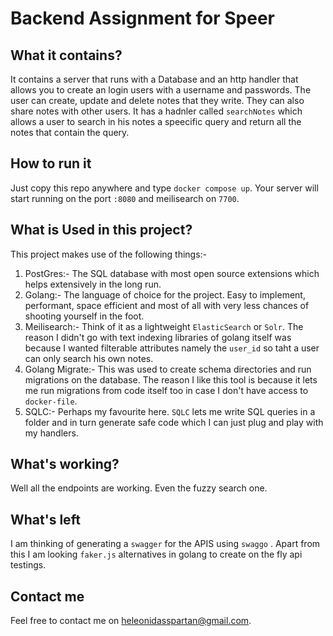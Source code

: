# Backend Assignment for Speer

## What it contains?

It contains a server that runs with a Database and an http handler that allows you to create an login users with a username and passwords. The user can create, update and delete notes that they write. They can also share notes with other users. It has a hadnler called `searchNotes` which allows a user to search in his notes a speecific query and return all the notes that contain the query.

## How to run it

Just copy this repo anywhere and type `docker compose up`. Your server will start running on the port `:8080` and meilisearch on `7700`.

## What is Used in this project?

This project makes use of the following things:-
1. PostGres:- The SQL database with most open source extensions which helps extensively in the long run.
2. Golang:- The language of choice for the project. Easy to implement, performant, space efficient and most of all with very less chances of shooting yourself in the foot.
3. Meilisearch:- Think of it as a lightweight `ElasticSearch` or `Solr`. The reason I didn't go with text indexing libraries of golang itself was because I wanted filterable attributes namely the `user_id` so taht a user can only search his own notes.
4. Golang Migrate:- This was used to create schema directories and run migrations on the database. The reason I like this tool is because it lets me run migrations from code itself too in case I don't have access to `docker-file`.
5. SQLC:- Perhaps my favourite here. `SQLC` lets me write SQL queries in a folder and in turn generate safe code which I can just plug and play with my handlers.

## What's working?

Well all the endpoints are working. Even the fuzzy search one.

## What's left

I am thinking of generating a `swagger` for the APIS using `swaggo` . Apart from this I am looking `faker.js` alternatives in golang to create on the fly api testings.

## Contact me

Feel free to contact me on heleonidasspartan@gmail.com.

